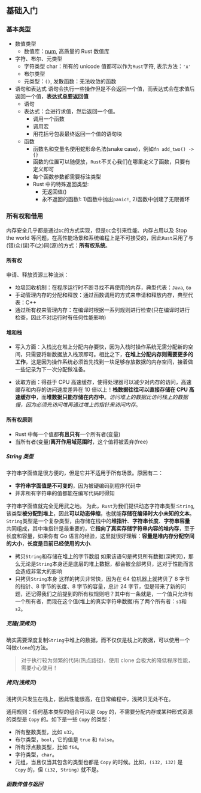 ## 基础入门

### 基本类型

- 数值类型
  - 数值库：[num](https://crates.io/crates/num), 高质量的 Rust 数值库
- 字符、布尔、元类型
  - 字符类型 char：所有的 unicode 值都可以作为`Rust`字符, 表示方法：`'x'`
  - 布尔类型
  - 元类型：`()`, 发散函数：无法收敛的函数
- 语句和表达式
  语句会执行一些操作但是不会返回一个值，而表达式会在求值后返回一个值，**表达式总要返回值**
  - 语句
  - 表达式：会进行求值，然后返回一个值。
    - 调用一个函数
    - 调用宏
    - 用花括号包裹最终返回一个值的语句块
  - 函数
    - 函数名和变量名使用蛇形命名法(snake case)，例如`fn add_two() -> {}`
    - 函数的位置可以随便放，`Rust`不关心我们在哪里定义了函数，只要有定义即可
    - 每个函数参数都需要标注类型
    - Rust 中的特殊返回类型:
      - 无返回值()
      - 永不返回的函数!: 1)函数中抛出`panic!`, 2)函数中创建了无限循环

### 所有权和借用

内存安全几乎都是通过`GC`的方式实现，但是`GC`会引来性能、内存占用以及 Stop the world 等问题，在高性能场景和系统编程上是不可接受的，因此`Rust`采用了与(错)众(误)不(之)同(源)的方式：**所有权系统**。

#### 所有权

申请、释放资源三种流派：

- 垃圾回收机制：在程序运行时不断寻找不再使用的内存，典型代表：`Java`, `Go`
- 手动管理内存的分配和释放：通过函数调用的方式来申请和释放内存，典型代表：C++
- 通过所有权来管理内存：在编译时根据一系列规则进行检查(只在编译时进行检查，因此不对运行时有任何性能影响)

#### 堆和栈

- 写入方面：入栈比在堆上分配内存要快，因为入栈时操作系统无需分配新的空间，只需要将新数据放入栈顶即可。相比之下，**在堆上分配内存则需要更多的工作**，这是因为操作系统必须首先找到一块足够存放数据的内存空间，接着做一些记录为下一次分配做准备。

- 读取方面：得益于 CPU 高速缓存，使得处理器可以减少对内存的访问，高速缓存和内存的访问速度差异在 10 倍以上！**栈数据往往可以直接存储在 CPU 高速缓存中**，而**堆数据只能存储在内存中**。_访问堆上的数据比访问栈上的数据慢，因为必须先访问堆再通过堆上的指针来访问内存_。

#### 所有权原则

- Rust 中每一个值都**有且只有**一个所有者(变量)
- 当所有者(变量)**离开作用域范围时**，这个值将被丢弃(free)

##### String 类型

字符串字面值是很方便的，但是它并不适用于所有场景。原因有二：

- **字符串字面值是不可变的**，因为被硬编码到程序代码中
- 并非所有字符串的值都能在编写代码时得知

字符串字面值就完全无用武之地。 为此，`Rust`为我们提供动态字符串类型:`String`, 该类型**被分配到堆上**，因此**可以动态伸缩**，也就能**存储在编译时大小未知的文本**。
`String`类型是一个复杂类型，由存储在栈中的**堆指针**、**字符串长度**、**字符串容量**共同组成，其中堆指针是最重要的，它**指向了真实存储字符串内容的堆内存**，至于长度和容量，如果你有 Go 语言的经验，这里就很好理解：**容量是堆内存分配空间的大小**，**长度是目前已经使用的大小**.

- 拷贝`String`和存储在堆上的字节数组 如果该语句是拷贝所有数据(深拷贝)，那么无论是`String`本身还是底层的堆上数据，都会被全部拷贝，这对于性能而言会造成非常大的影响
- 只拷贝`String`本身 这样的拷贝非常快，因为在 64 位机器上就拷贝了 8 字节的指针、8 字节的长度、8 字节的容量，总计 24 字节，但是带来了新的问题，还记得我们之前提到的所有权规则吧？其中有一条就是，一个值只允许有一个所有者，而现在这个值(堆上的真实字符串数据)有了两个所有者：`s1`和`s2`。

##### 克隆(深拷贝)

确实需要深度复制`String`中堆上的数据，而不仅仅是栈上的数据，可以使用一个叫做`clone`的方法。

> 对于执行较为频繁的代码(热点路径)，使用 clone 会极大的降低程序性能，需要小心使用！

##### 拷贝(浅拷贝)

浅拷贝只发生在栈上，因此性能很高，在日常编程中，浅拷贝无处不在。

通用规则：任何基本类型的组合可以是 `Copy` 的，不需要分配内存或某种形式资源的类型是 `Copy` 的。如下是一些 `Copy` 的类型：

- 所有整数类型，比如 `u32`。
- 布尔类型，`bool`，它的值是 `true` 和 `false`。
- 所有浮点数类型，比如 `f64`。
- 字符类型，`char`。
- 元组，当且仅当其包含的类型也都是 `Copy` 的时候。比如，`(i32, i32)` 是 `Copy` 的，但 `(i32, String)` 就不是。

##### 函数传值与返回
